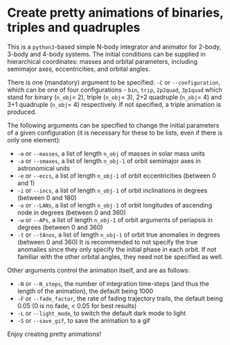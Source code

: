 # Create pretty animations of binaries, triples and quadruples

This is a `python3`-based simple N-body integrator and animator for 2-body, 3-body and 4-body systems. The initial conditions can be supplied in hierarchical coordinates: masses and orbital parameters, including semimajor axes, eccentricities, and orbital angles.

There is one (mandatory) argument to be specified: `-C` or `--configuration`, which can be one of four configurations - `bin`, `trip`, `2p2quad`, `3p1quad` which stand for binary (`n_obj`= 2), triple (`n_obj`= 3), 2+2 quadruple (`n_obj`= 4) and 3+1 quadruple (`n_obj`= 4) respectively. If not specified, a triple animation is produced.

The following arguments can be specified to change the initial parameters of a given configuration (it is necessary for these to be lists, even if there is only one element):
- `-m` or `--masses`, a list of length `n_obj` of masses in solar mass units
- `-a` or `--smaxes`, a list of length `n_obj-1` of orbit semimajor axes in astronomical units
- `-e` or `--eccs`, a list of length `n_obj-1` of orbit eccentricities  (between 0 and 1)
- `-i` or `--incs`, a list of length `n_obj-1` of orbit inclinations in degrees (between 0 and 180)
- `-o` or `--LANs`, a list of length `n_obj-1` of orbit longitudes of ascending node in degrees (between 0 and 360)
- `-w` or `--APs`, a list of length `n_obj-1` of orbit arguments of periapsis in degrees (between 0 and 360)
- `-t` or `--tAnos`, a list of length `n_obj-1` of orbit true anomalies in degrees (between 0 and 360)
It is recommended to not specify the true anomalies since they only specify the initial phase in each orbit. If not familiar with the other orbital angles, they need not be specified as well.

Other arguments control the animation itself, and are as follows:
- `-N` or `--N_steps`, the number of integration time-steps (and thus the length of the animation), the default being 1000
- `-F` or `--fade_factor`, the rate of fading trajectory trails, the default being 0.05 (0 is no fade, < 0.05 for best results)
- `-L` or `--light_mode`, to switch the default dark mode to light
- `-S` or `--save_gif`, to save the animation to a gif

Enjoy creating pretty animations!
